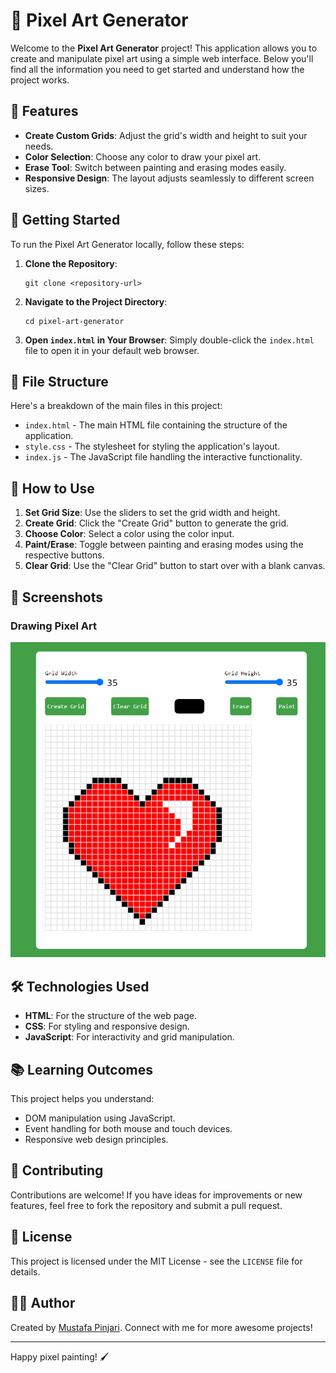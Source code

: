 # 🎨 Pixel Art Generator

Welcome to the **Pixel Art Generator** project! This application allows you to create and manipulate pixel art using a simple web interface. Below you'll find all the information you need to get started and understand how the project works.

## 🌟 Features

- **Create Custom Grids**: Adjust the grid's width and height to suit your needs.
- **Color Selection**: Choose any color to draw your pixel art.
- **Erase Tool**: Switch between painting and erasing modes easily.
- **Responsive Design**: The layout adjusts seamlessly to different screen sizes.

## 🚀 Getting Started

To run the Pixel Art Generator locally, follow these steps:

1. **Clone the Repository**: 
   ```
   git clone <repository-url>
   ```
2. **Navigate to the Project Directory**:
   ```
   cd pixel-art-generator
   ```
3. **Open `index.html` in Your Browser**:
   Simply double-click the `index.html` file to open it in your default web browser.

## 📁 File Structure

Here's a breakdown of the main files in this project:

- `index.html` - The main HTML file containing the structure of the application.
- `style.css` - The stylesheet for styling the application's layout.
- `index.js` - The JavaScript file handling the interactive functionality.

## 🔧 How to Use

1. **Set Grid Size**: Use the sliders to set the grid width and height.
2. **Create Grid**: Click the "Create Grid" button to generate the grid.
3. **Choose Color**: Select a color using the color input.
4. **Paint/Erase**: Toggle between painting and erasing modes using the respective buttons.
5. **Clear Grid**: Use the "Clear Grid" button to start over with a blank canvas.

## 📸 Screenshots


### Drawing Pixel Art
![Drawing Pixel Art](screenshot.jpg)

## 🛠️ Technologies Used

- **HTML**: For the structure of the web page.
- **CSS**: For styling and responsive design.
- **JavaScript**: For interactivity and grid manipulation.

## 📚 Learning Outcomes

This project helps you understand:
- DOM manipulation using JavaScript.
- Event handling for both mouse and touch devices.
- Responsive web design principles.

## 🤝 Contributing

Contributions are welcome! If you have ideas for improvements or new features, feel free to fork the repository and submit a pull request.

## 📄 License

This project is licensed under the MIT License - see the `LICENSE` file for details.

## 🧑‍💻 Author

Created by [Mustafa Pinjari](https://github.com/MustafaPinjari). Connect with me for more awesome projects!

---

Happy pixel painting! 🖌️